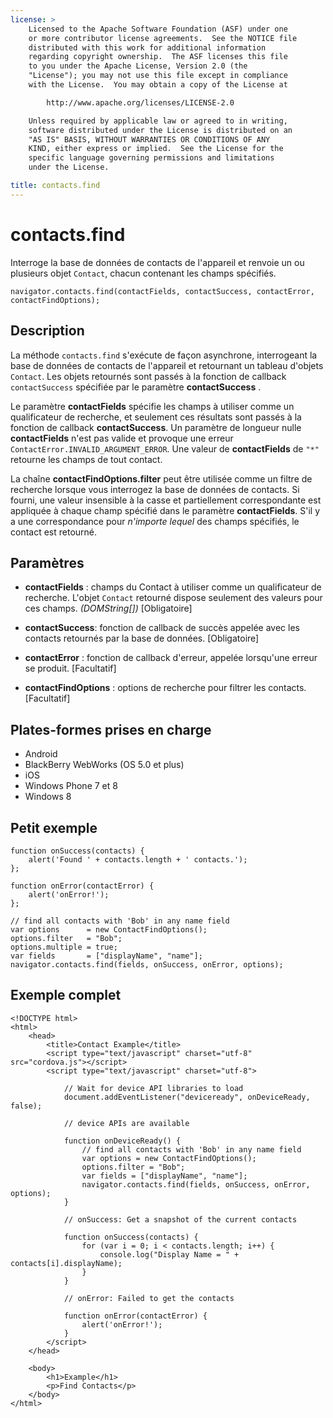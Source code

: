 ```yaml
---
license: >
    Licensed to the Apache Software Foundation (ASF) under one
    or more contributor license agreements.  See the NOTICE file
    distributed with this work for additional information
    regarding copyright ownership.  The ASF licenses this file
    to you under the Apache License, Version 2.0 (the
    "License"); you may not use this file except in compliance
    with the License.  You may obtain a copy of the License at

        http://www.apache.org/licenses/LICENSE-2.0

    Unless required by applicable law or agreed to in writing,
    software distributed under the License is distributed on an
    "AS IS" BASIS, WITHOUT WARRANTIES OR CONDITIONS OF ANY
    KIND, either express or implied.  See the License for the
    specific language governing permissions and limitations
    under the License.

title: contacts.find
---
```


# contacts.find

Interroge la base de données de contacts de l'appareil et renvoie un ou plusieurs objet `Contact`, chacun contenant les champs spécifiés.

    navigator.contacts.find(contactFields, contactSuccess, contactError, contactFindOptions);
    

## Description

La méthode `contacts.find` s'exécute de façon asynchrone, interrogeant la base de données de contacts de l'appareil et retournant un tableau d'objets `Contact`. Les objets retournés sont passés à la fonction de callback `contactSuccess` spécifiée par le paramètre **contactSuccess** .

Le paramètre **contactFields** spécifie les champs à utiliser comme un qualificateur de recherche, et seulement ces résultats sont passés à la fonction de callback **contactSuccess**. Un paramètre de longueur nulle **contactFields** n'est pas valide et provoque une erreur `ContactError.INVALID_ARGUMENT_ERROR`. Une valeur de **contactFields** de `"*"` retourne les champs de tout contact.

La chaîne **contactFindOptions.filter** peut être utilisée comme un filtre de recherche lorsque vous interrogez la base de données de contacts. Si fourni, une valeur insensible à la casse et partiellement correspondante est appliquée à chaque champ spécifié dans le paramètre **contactFields**. S'il y a une correspondance pour *n'importe lequel* des champs spécifiés, le contact est retourné.

## Paramètres

*   **contactFields** : champs du Contact à utiliser comme un qualificateur de recherche. L'objet `Contact` retourné dispose seulement des valeurs pour ces champs. *(DOMString[])* [Obligatoire]

*   **contactSuccess**: fonction de callback de succès appelée avec les contacts retournés par la base de données. [Obligatoire]

*   **contactError** : fonction de callback d'erreur, appelée lorsqu'une erreur se produit. [Facultatif]

*   **contactFindOptions** : options de recherche pour filtrer les contacts. [Facultatif]

## Plates-formes prises en charge

*   Android
*   BlackBerry WebWorks (OS 5.0 et plus)
*   iOS
*   Windows Phone 7 et 8
*   Windows 8

## Petit exemple

    function onSuccess(contacts) {
        alert('Found ' + contacts.length + ' contacts.');
    };
    
    function onError(contactError) {
        alert('onError!');
    };
    
    // find all contacts with 'Bob' in any name field
    var options      = new ContactFindOptions();
    options.filter   = "Bob";
    options.multiple = true;
    var fields       = ["displayName", "name"];
    navigator.contacts.find(fields, onSuccess, onError, options);
    

## Exemple complet

    <!DOCTYPE html>
    <html>
        <head>
            <title>Contact Example</title>
            <script type="text/javascript" charset="utf-8" src="cordova.js"></script>
            <script type="text/javascript" charset="utf-8">
    
                // Wait for device API libraries to load
                document.addEventListener("deviceready", onDeviceReady, false);
    
                // device APIs are available
    
                function onDeviceReady() {
                    // find all contacts with 'Bob' in any name field
                    var options = new ContactFindOptions();
                    options.filter = "Bob";
                    var fields = ["displayName", "name"];
                    navigator.contacts.find(fields, onSuccess, onError, options);
                }
    
                // onSuccess: Get a snapshot of the current contacts
    
                function onSuccess(contacts) {
                    for (var i = 0; i < contacts.length; i++) {
                        console.log("Display Name = " + contacts[i].displayName);
                    }
                }
    
                // onError: Failed to get the contacts
    
                function onError(contactError) {
                    alert('onError!');
                }
            </script>
        </head>
    
        <body>
            <h1>Example</h1>
            <p>Find Contacts</p>
        </body>
    </html>